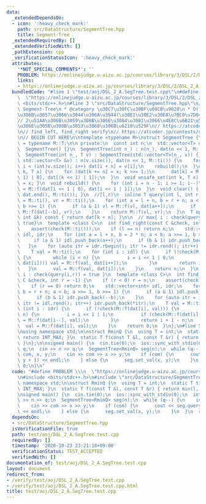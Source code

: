 ```yaml
---
data:
  _extendedDependsOn:
  - icon: ':heavy_check_mark:'
    path: src/DataStructure/SegmentTree.hpp
    title: Segment-Tree
  _extendedRequiredBy: []
  _extendedVerifiedWith: []
  _pathExtension: cpp
  _verificationStatusIcon: ':heavy_check_mark:'
  attributes:
    '*NOT_SPECIAL_COMMENTS*': ''
    PROBLEM: https://onlinejudge.u-aizu.ac.jp/courses/library/3/DSL/2/DSL_2_A
    links:
    - https://onlinejudge.u-aizu.ac.jp/courses/library/3/DSL/2/DSL_2_A
  bundledCode: "#line 1 \"test/aoj/DSL_2_A.SegTree.test.cpp\"\n#define PROBLEM \\\n\
    \  \"https://onlinejudge.u-aizu.ac.jp/courses/library/3/DSL/2/DSL_2_A\"\n#include\
    \ <bits/stdc++.h>\n#line 3 \"src/DataStructure/SegmentTree.hpp\"\n/**\n * @title\
    \ Segment-Tree\n * @category \u30C7\u30FC\u30BF\u69CB\u9020\n * O(logN)\n * 2\u51AA\
    \u306B\u3057\u3066\u3044\u306A\u3044(\u30E1\u30E2\u30EA\u7BC0\u7D04)\n */\n\n\
    // 2\u51AA\u306B\u3059\u308B\u306E\u3084\u3081\u3066\u4E8C\u6B21\u5143array(10x10)\u3092\
    \u306E\u305B\u308B\u3053\u3068\u306B\u6210\u529F\n// https://atcoder.jp/contests/arc027/tasks/arc027_4\n\
    \n// find_left, find_right verify\n// https://atcoder.jp/contests/code-festival-2014-qualb/tasks/code_festival_qualB_d\n\
    \n// BEGIN CUT HERE\n\ntemplate <typename M>\nstruct SegmentTree {\n  using T\
    \ = typename M::T;\n\n private:\n  const int n;\n  std::vector<T> dat;\n\n public:\n\
    \  SegmentTree() {}\n  SegmentTree(int n_) : n(n_), dat(n << 1, M::ti()) {}\n\
    \  SegmentTree(int n_, T v) : SegmentTree(std::vector<T>(n_, v)) {}\n  SegmentTree(const\
    \ std::vector<T> &v) : n(v.size()), dat(n << 1, M::ti()) {\n    for (int i = 0;\
    \ i < (int)v.size(); i++) dat[i + n] = v[i];\n    rebuild();\n  }\n  void set_val(int\
    \ k, T x) {\n    for (dat[k += n] = x; k >>= 1;)\n      dat[k] = M::f(dat[(k <<\
    \ 1) | 0], dat[(k << 1) | 1]);\n  }\n  void unsafe_set(int k, T x) { dat[k + n]\
    \ = x; }\n  void rebuild() {\n    for (int i = n - 1; i >= 1; i--)\n      dat[i]\
    \ = M::f(dat[i << 1 | 0], dat[i << 1 | 1]);\n  }\n  void clear() { fill(dat.begin(),\
    \ dat.end(), M::ti()); }\n  //[l,r)\n  inline T query(int l, int r) {\n    T vl\
    \ = M::ti(), vr = M::ti();\n    for (int a = l + n, b = r + n; a < b; a >>= 1,\
    \ b >>= 1) {\n      if (a & 1) vl = M::f(vl, dat[a++]);\n      if (b & 1) vr =\
    \ M::f(dat[--b], vr);\n    }\n    return M::f(vl, vr);\n  }\n  T operator[](const\
    \ int &k) const { return dat[k + n]; }\n\n  // max{ i : check(query(l,i+1)) =\
    \ true}\n  template <class C>\n  int find_right(const C &check, int l = 0) {\n\
    \    assert(check(M::ti()));\n    if (l == n) return n;\n    std::vector<int>\
    \ idl, idr;\n    for (int a = l + n, b = 2 * n; a < b; a >>= 1, b >>= 1) {\n \
    \     if (a & 1) idl.push_back(a++);\n      if (b & 1) idr.push_back(--b);\n \
    \   }\n    for (auto itr = idr.rbegin(); itr != idr.rend(); itr++) idl.push_back(*itr);\n\
    \    T val = M::ti();\n    for (int i : idl) {\n      if (!check(M::f(val, dat[i])))\
    \ {\n        while (i < n) {\n          i = i << 1 | 0;\n          if (check(M::f(val,\
    \ dat[i]))) val = M::f(val, dat[i++]);\n        }\n        return i - n;\n   \
    \   }\n      val = M::f(val, dat[i]);\n    }\n    return n;\n  }\n  //   min {\
    \ i : check(query(i,r)) = true }\n  template <class C>\n  int find_left(const\
    \ C &check, int r = -1) {\n    if (r < 0) r = n;\n    assert(check(M::ti()));\n\
    \    if (r == 0) return 0;\n    std::vector<int> idl, idr;\n    for (int a = n,\
    \ b = r + n; a < b; a >>= 1, b >>= 1) {\n      if (a & 1) idl.push_back(a++);\n\
    \      if (b & 1) idr.push_back(--b);\n    }\n    for (auto itr = idl.rbegin();\
    \ itr != idl.rend(); itr++) idr.push_back(*itr);\n    T val = M::ti();\n    for\
    \ (int i : idr) {\n      if (!check(M::f(dat[i], val))) {\n        while (i <\
    \ n) {\n          i = i << 1 | 1;\n          if (check(M::f(dat[i], val))) val\
    \ = M::f(dat[i--], val);\n        }\n        return i + 1 - n;\n      }\n    \
    \  val = M::f(dat[i], val);\n    }\n    return 0;\n  }\n};\n#line 5 \"test/aoj/DSL_2_A.SegTree.test.cpp\"\
    \nusing namespace std;\n\nstruct RminQ {\n  using T = int;\n  static T ti() {\
    \ return INT_MAX; }\n  static T f(const T &l, const T &r) { return min(l, r);\
    \ }\n};\n\nsigned main() {\n  cin.tie(0);\n  ios::sync_with_stdio(0);\n  int n,\
    \ q;\n  cin >> n >> q;\n  SegmentTree<RminQ> seg(n);\n  while (q--) {\n    int\
    \ com, x, y;\n    cin >> com >> x >> y;\n    if (com) {\n      cout << seg.query(x,\
    \ y + 1) << endl;\n    } else {\n      seg.set_val(x, y);\n    }\n  }\n  return\
    \ 0;\n}\n"
  code: "#define PROBLEM \\\n  \"https://onlinejudge.u-aizu.ac.jp/courses/library/3/DSL/2/DSL_2_A\"\
    \n#include <bits/stdc++.h>\n#include \"src/DataStructure/SegmentTree.hpp\"\nusing\
    \ namespace std;\n\nstruct RminQ {\n  using T = int;\n  static T ti() { return\
    \ INT_MAX; }\n  static T f(const T &l, const T &r) { return min(l, r); }\n};\n\
    \nsigned main() {\n  cin.tie(0);\n  ios::sync_with_stdio(0);\n  int n, q;\n  cin\
    \ >> n >> q;\n  SegmentTree<RminQ> seg(n);\n  while (q--) {\n    int com, x, y;\n\
    \    cin >> com >> x >> y;\n    if (com) {\n      cout << seg.query(x, y + 1)\
    \ << endl;\n    } else {\n      seg.set_val(x, y);\n    }\n  }\n  return 0;\n}"
  dependsOn:
  - src/DataStructure/SegmentTree.hpp
  isVerificationFile: true
  path: test/aoj/DSL_2_A.SegTree.test.cpp
  requiredBy: []
  timestamp: '2020-10-23 23:21:18+09:00'
  verificationStatus: TEST_ACCEPTED
  verifiedWith: []
documentation_of: test/aoj/DSL_2_A.SegTree.test.cpp
layout: document
redirect_from:
- /verify/test/aoj/DSL_2_A.SegTree.test.cpp
- /verify/test/aoj/DSL_2_A.SegTree.test.cpp.html
title: test/aoj/DSL_2_A.SegTree.test.cpp
---
```

